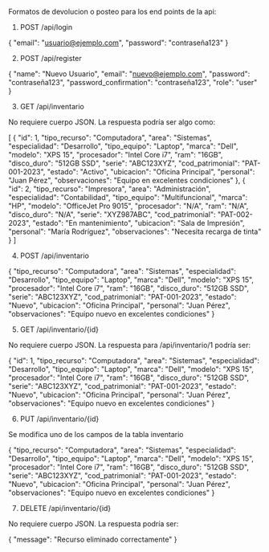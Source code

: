 Formatos de devolucion o posteo para los end points de la api:

1. POST /api/login

{
  "email": "usuario@ejemplo.com",
  "password": "contraseña123"
}

2. POST /api/register

{
  "name": "Nuevo Usuario",
  "email": "nuevo@ejemplo.com",
  "password": "contraseña123",
  "password_confirmation": "contraseña123",
  "role": "user"
}

3. GET /api/inventario

No requiere cuerpo JSON. La respuesta podría ser algo como:

[
  {
    "id": 1,
    "tipo_recurso": "Computadora",
    "area": "Sistemas",
    "especialidad": "Desarrollo",
    "tipo_equipo": "Laptop",
    "marca": "Dell",
    "modelo": "XPS 15",
    "procesador": "Intel Core i7",
    "ram": "16GB",
    "disco_duro": "512GB SSD",
    "serie": "ABC123XYZ",
    "cod_patrimonial": "PAT-001-2023",
    "estado": "Activo",
    "ubicacion": "Oficina Principal",
    "personal": "Juan Pérez",
    "observaciones": "Equipo en excelentes condiciones"
  },
  {
    "id": 2,
    "tipo_recurso": "Impresora",
    "area": "Administración",
    "especialidad": "Contabilidad",
    "tipo_equipo": "Multifuncional",
    "marca": "HP",
    "modelo": "OfficeJet Pro 9015",
    "procesador": "N/A",
    "ram": "N/A",
    "disco_duro": "N/A",
    "serie": "XYZ987ABC",
    "cod_patrimonial": "PAT-002-2023",
    "estado": "En mantenimiento",
    "ubicacion": "Sala de Impresión",
    "personal": "María Rodríguez",
    "observaciones": "Necesita recarga de tinta"
  }
]

4. POST /api/inventario

{
  "tipo_recurso": "Computadora",
  "area": "Sistemas",
  "especialidad": "Desarrollo",
  "tipo_equipo": "Laptop",
  "marca": "Dell",
  "modelo": "XPS 15",
  "procesador": "Intel Core i7",
  "ram": "16GB",
  "disco_duro": "512GB SSD",
  "serie": "ABC123XYZ",
  "cod_patrimonial": "PAT-001-2023",
  "estado": "Nuevo",
  "ubicacion": "Oficina Principal",
  "personal": "Juan Pérez",
  "observaciones": "Equipo nuevo en excelentes condiciones"
}

5. GET /api/inventario/{id}

No requiere cuerpo JSON. La respuesta para /api/inventario/1 podría ser:

{
  "id": 1,
  "tipo_recurso": "Computadora",
  "area": "Sistemas",
  "especialidad": "Desarrollo",
  "tipo_equipo": "Laptop",
  "marca": "Dell",
  "modelo": "XPS 15",
  "procesador": "Intel Core i7",
  "ram": "16GB",
  "disco_duro": "512GB SSD",
  "serie": "ABC123XYZ",
  "cod_patrimonial": "PAT-001-2023",
  "estado": "Nuevo",
  "ubicacion": "Oficina Principal",
  "personal": "Juan Pérez",
  "observaciones": "Equipo nuevo en excelentes condiciones"
}

6. PUT /api/inventario/{id}

Se modifica uno de los campos de la tabla inventario

{
  "tipo_recurso": "Computadora",
  "area": "Sistemas",
  "especialidad": "Desarrollo",
  "tipo_equipo": "Laptop",
  "marca": "Dell",
  "modelo": "XPS 15",
  "procesador": "Intel Core i7",
  "ram": "16GB",
  "disco_duro": "512GB SSD",
  "serie": "ABC123XYZ",
  "cod_patrimonial": "PAT-001-2023",
  "estado": "Nuevo",
  "ubicacion": "Oficina Principal",
  "personal": "Juan Pérez",
  "observaciones": "Equipo nuevo en excelentes condiciones"
}

7. DELETE /api/inventario/{id}

No requiere cuerpo JSON. La respuesta podría ser:

{
  "message": "Recurso eliminado correctamente"
}
